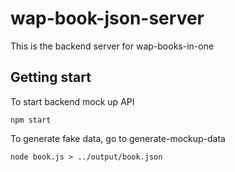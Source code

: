 # wap-book-json-server

This is the backend server for wap-books-in-one

## Getting start

To start backend mock up API

``npm start``

To generate fake data, go to generate-mockup-data

``node book.js > ../output/book.json``




